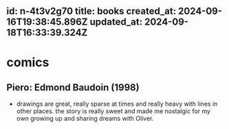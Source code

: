 id: n-4t3v2g70
title: books
created_at: 2024-09-16T19:38:45.896Z
updated_at: 2024-09-18T16:33:39.324Z
---
# comics

## Piero: Edmond Baudoin (1998)
  - drawings are great, really sparse at times and really heavy with lines in other places. the story is really sweet and made me nostalgic for my own growing up and sharing dreams with Oliver.




